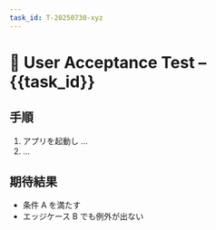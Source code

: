 ```yaml
---
task_id: T-20250730-xyz
---
```


# 👥 User Acceptance Test – {{task_id}}

## 手順
1. アプリを起動し …
2. …

## 期待結果
- 条件 A を満たす  
- エッジケース B でも例外が出ない
